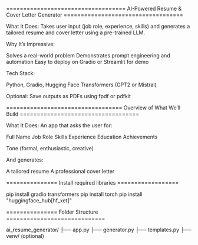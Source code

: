 ===================================        AI-Powered Resume & Cover Letter Generator              ===================================

What It Does:
Takes user input (job role, experience, skills) and generates a tailored resume and cover letter using a pre-trained LLM.

Why It’s Impressive:

  Solves a real-world problem
  Demonstrates prompt engineering and automation
  Easy to deploy on Gradio or Streamlit for demo

Tech Stack:

  Python, Gradio, Hugging Face Transformers (GPT2 or Mistral)

Optional: Save outputs as PDFs using fpdf or pdfkit

==================================         Overview of What We’ll Build              ===================================

What It Does:
An app that asks the user for:

  Full Name
  Job Role
  Skills
  Experience
  Education
  Achievements

Tone (formal, enthusiastic, creative)

And generates:

  A tailored resume
  A professional cover letter

===============       Install required libraries          ==================

pip install gradio transformers
pip install torch
pip install "huggingface_hub[hf_xet]"


===============          Folder Structure         =============================

ai_resume_generator/
├── app.py
├── generator.py
├── templates.py
├── venv/ (optional)
